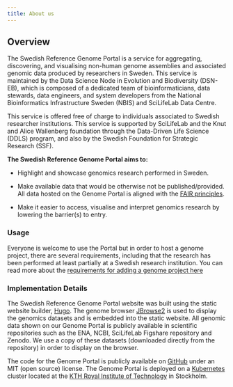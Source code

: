 ```yaml
---
title: About us
---
```


## Overview

The Swedish Reference Genome Portal is a service for aggregating, discovering, and visualising non-human genome assemblies and associated genomic data produced by researchers in Sweden. This service is maintained by the Data Science Node in Evolution and Biodiversity (DSN-EB), which is composed of a dedicated team of bioinformaticians, data stewards, data engineers, and system developers from the National Bioinformatics Infrastructure Sweden (NBIS) and SciLifeLab Data Centre.

This service is offered free of charge to individuals associated to Swedish researcher institutions. This service is supported by SciLifeLab and the Knut and Alice Wallenberg foundation through the Data-Driven Life Science (DDLS) program, and also by the Swedish Foundation for Strategic Research (SSF).

**The Swedish Reference Genome Portal aims to:**

- Highlight and showcase genomics research performed in Sweden.

- Make available data that would be otherwise not be published/provided. All data hosted on the Genome Portal is aligned with the [FAIR principles](https://www.go-fair.org/fair-principles/).

- Make it easier to access, visualise and interpret genomics research by lowering the barrier(s) to entry.

### Usage

Everyone is welcome to use the Portal but in order to host a genome project, there are several requirements, including that the research has been performed at least partially at a Swedish research institution. You can read more about the [requirements for adding a genome project here](/contribute)

### Implementation Details

The Swedish Reference Genome Portal website was built using the static website builder, [Hugo](https://gohugo.io/). The genome browser [JBrowse2](https://jbrowse.org/jb2/) is used to display the genomics datasets and is embedded into the static website. All genomic data shown on our Genome Portal is publicly available in scientific repositories such as the ENA, NCBI, SciLifeLab Figshare repository and Zenodo. We use a copy of these datasets (downloaded directly from the repository) in order to display on the browser.

The code for the Genome Portal is  publicly available on [GitHub](https://github.com/ScilifelabDataCentre/swedgene/) under an MIT (open source) license. The Genome Portal is deployed on a [Kubernetes](https://kubernetes.io/) cluster located at the [KTH Royal Institute of Technology](https://www.kth.se/) in Stockholm.
